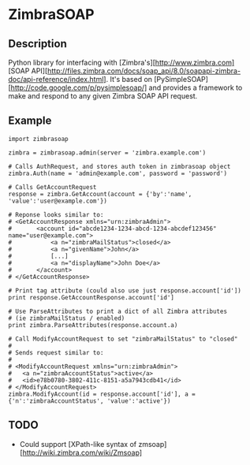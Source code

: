 ZimbraSOAP
==========

Description
-----------
Python library for interfacing with [Zimbra's][http://www.zimbra.com] [SOAP API][http://files.zimbra.com/docs/soap_api/8.0/soapapi-zimbra-doc/api-reference/index.html]. It's based on [PySimpleSOAP][http://code.google.com/p/pysimplesoap/] and provides a framework to make and respond to any given Zimbra SOAP API request.

Example
-------
    import zimbrasoap

    zimbra = zimbrasoap.admin(server = 'zimbra.example.com')

    # Calls AuthRequest, and stores auth token in zimbrasoap object
    zimbra.Auth(name = 'admin@example.com', password = 'password')

    # Calls GetAccountRequest
    response = zimbra.GetAccount(account = {'by':'name', 'value':'user@example.com'})

    # Reponse looks similar to:
    # <GetAccountResponse xmlns="urn:zimbraAdmin">
    #       <account id="abcde1234-1234-abcd-1234-abcdef123456" name="user@example.com">
    #           <a n="zimbraMailStatus">closed</a>
    #           <a n="givenName">John</a>
    #           [...]
    #           <a n="displayName">John Doe</a>
    #       </account>
    # </GetAccountResponse>

    # Print tag attribute (could also use just response.account['id'])
    print response.GetAccountResponse.account['id']

    # Use ParseAttributes to print a dict of all Zimbra attributes
    # (ie zimbraMailStatus / enabled)
    print zimbra.ParseAttributes(response.account.a)

    # Call ModifyAccountRequest to set "zimbraMailStatus" to "closed"
    #
    # Sends request similar to:
    #
    # <ModifyAccountRequest xmlns="urn:zimbraAdmin">
    #   <a n="zimbraAccountStatus">active</a>
    #   <id>e78b0780-3802-411c-8151-a5a7943cdb41</id>
    # </ModifyAccountRequest>
    zimbra.ModifyAccount(id = response.account['id'], a = {'n':'zimbraAccountStatus', 'value':'active'})

TODO
----
* Could support [XPath-like syntax of zmsoap][http://wiki.zimbra.com/wiki/Zmsoap]
